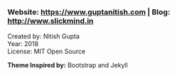 ### <p>Website: https://www.guptanitish.com | Blog: http://www.slickmind.in</p>

Created by: Nitish Gupta<br>
Year: 2018<br>
License: MIT Open Source<br>

<b>Theme Inspired by:</b> Bootstrap and Jekyll
